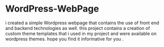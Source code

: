 # WordPress-WebPage
i created a simple Wordpress webpage that contains the use of front end and backend technologies as well. this project contains a creation of custom theme templates that i used in my project and were available on wordpress themes. hope you find it informative for you .
